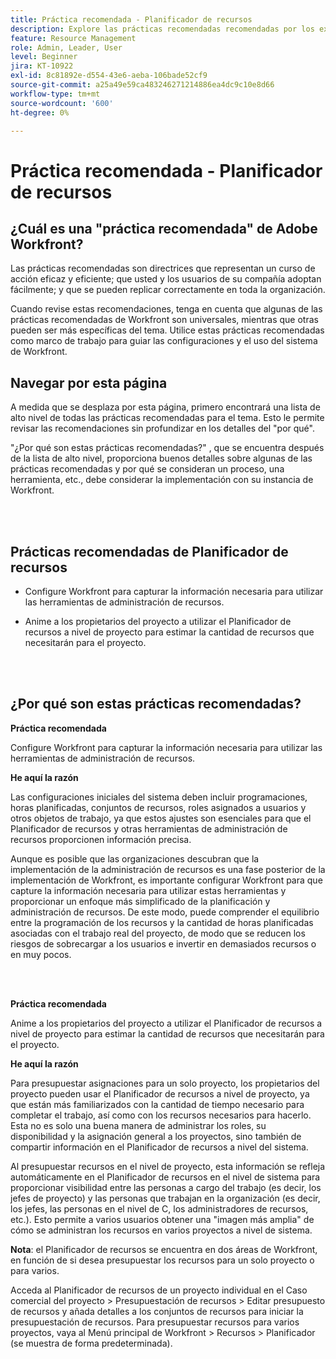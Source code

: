 ```yaml
---
title: Práctica recomendada - Planificador de recursos
description: Explore las prácticas recomendadas recomendadas por los expertos de Adobe Workfront para configurar, administrar y utilizar el Planificador de recursos de Workfront.
feature: Resource Management
role: Admin, Leader, User
level: Beginner
jira: KT-10922
exl-id: 8c81892e-d554-43e6-aeba-106bade52cf9
source-git-commit: a25a49e59ca483246271214886ea4dc9c10e8d66
workflow-type: tm+mt
source-wordcount: '600'
ht-degree: 0%

---
```


# Práctica recomendada - Planificador de recursos

## ¿Cuál es una &quot;práctica recomendada&quot; de Adobe Workfront?

Las prácticas recomendadas son directrices que representan un curso de acción eficaz y eficiente; que usted y los usuarios de su compañía adoptan fácilmente; y que se pueden replicar correctamente en toda la organización.

Cuando revise estas recomendaciones, tenga en cuenta que algunas de las prácticas recomendadas de Workfront son universales, mientras que otras pueden ser más específicas del tema. Utilice estas prácticas recomendadas como marco de trabajo para guiar las configuraciones y el uso del sistema de Workfront.

## Navegar por esta página

A medida que se desplaza por esta página, primero encontrará una lista de alto nivel de todas las prácticas recomendadas para el tema. Esto le permite revisar las recomendaciones sin profundizar en los detalles del &quot;por qué&quot;.

&quot;¿Por qué son estas prácticas recomendadas?&quot; , que se encuentra después de la lista de alto nivel, proporciona buenos detalles sobre algunas de las prácticas recomendadas y por qué se consideran un proceso, una herramienta, etc., debe considerar la implementación con su instancia de Workfront.

</br>
</br>

## Prácticas recomendadas de Planificador de recursos

* Configure Workfront para capturar la información necesaria para utilizar las herramientas de administración de recursos.

* Anime a los propietarios del proyecto a utilizar el Planificador de recursos a nivel de proyecto para estimar la cantidad de recursos que necesitarán para el proyecto.

</br>
</br>

## ¿Por qué son estas prácticas recomendadas?

**Práctica recomendada**

Configure Workfront para capturar la información necesaria para utilizar las herramientas de administración de recursos.

**He aquí la razón**

Las configuraciones iniciales del sistema deben incluir programaciones, horas planificadas, conjuntos de recursos, roles asignados a usuarios y otros objetos de trabajo, ya que estos ajustes son esenciales para que el Planificador de recursos y otras herramientas de administración de recursos proporcionen información precisa.

Aunque es posible que las organizaciones descubran que la implementación de la administración de recursos es una fase posterior de la implementación de Workfront, es importante configurar Workfront para que capture la información necesaria para utilizar estas herramientas y proporcionar un enfoque más simplificado de la planificación y administración de recursos. De este modo, puede comprender el equilibrio entre la programación de los recursos y la cantidad de horas planificadas asociadas con el trabajo real del proyecto, de modo que se reducen los riesgos de sobrecargar a los usuarios e invertir en demasiados recursos o en muy pocos.

</br>
</br>

**Práctica recomendada**

Anime a los propietarios del proyecto a utilizar el Planificador de recursos a nivel de proyecto para estimar la cantidad de recursos que necesitarán para el proyecto.

**He aquí la razón**

Para presupuestar asignaciones para un solo proyecto, los propietarios del proyecto pueden usar el Planificador de recursos a nivel de proyecto, ya que están más familiarizados con la cantidad de tiempo necesario para completar el trabajo, así como con los recursos necesarios para hacerlo. Esta no es solo una buena manera de administrar los roles, su disponibilidad y la asignación general a los proyectos, sino también de compartir información en el Planificador de recursos a nivel del sistema.

Al presupuestar recursos en el nivel de proyecto, esta información se refleja automáticamente en el Planificador de recursos en el nivel de sistema para proporcionar visibilidad entre las personas a cargo del trabajo (es decir, los jefes de proyecto) y las personas que trabajan en la organización (es decir, los jefes, las personas en el nivel de C, los administradores de recursos, etc.). Esto permite a varios usuarios obtener una &quot;imagen más amplia&quot; de cómo se administran los recursos en varios proyectos a nivel de sistema.

**Nota**: el Planificador de recursos se encuentra en dos áreas de Workfront, en función de si desea presupuestar los recursos para un solo proyecto o para varios.

Acceda al Planificador de recursos de un proyecto individual en el Caso comercial del proyecto > Presupuestación de recursos > Editar presupuesto de recursos y añada detalles a los conjuntos de recursos para iniciar la presupuestación de recursos.
Para presupuestar recursos para varios proyectos, vaya al Menú principal de Workfront > Recursos > Planificador (se muestra de forma predeterminada).
